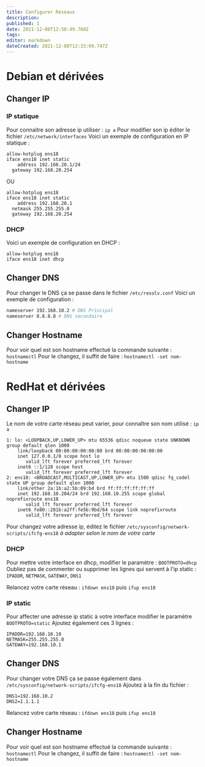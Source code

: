 ```yaml
---
title: Configurer Réseaux
description: 
published: 1
date: 2021-12-08T12:58:49.760Z
tags: 
editor: markdown
dateCreated: 2021-12-08T12:33:09.747Z
---
```


# Debian et dérivées
## Changer IP
### IP statique
Pour connaitre son adresse ip utiliser : `ip a`
Pour modifier son ip éditer le fichier `/etc/network/interfaces`
Voici un exemple de configuration en IP statique :
```
allow-hotplug ens18
iface ens18 inet static
	address 192.168.20.1/24
  gateway 192.168.20.254
```
OU
```
allow-hotplug ens18
iface ens18 inet static
	address 192.168.20.1
  netmask 255.255.255.0
  gateway 192.168.20.254
```

### DHCP
Voici un exemple de configuration en DHCP :
```
allow-hotplug ens18
iface ens18 inet dhcp
```

## Changer DNS
Pour changer le DNS ça se passe dans le fichier `/etc/resolv.conf`
Voici un exemple de configuration :
```bash
nameserver 192.168.10.2 # DNS Principal
nameserver 8.8.8.8 # DNS secondaire
```

## Changer Hostname
Pour voir quel est son hostname effectué la commande suivante : `hostnamectl`
Pour le changez, il suffit de faire : `hostnamectl -set nom-hostname`


# RedHat et dérivées
## Changer IP
Le nom de votre carte réseau peut varier, pour connaître son nom utilisé : `ip a`
```
1: lo: <LOOPBACK,UP,LOWER_UP> mtu 65536 qdisc noqueue state UNKNOWN group default qlen 1000
    link/loopback 00:00:00:00:00:00 brd 00:00:00:00:00:00
    inet 127.0.0.1/8 scope host lo
       valid_lft forever preferred_lft forever
    inet6 ::1/128 scope host
       valid_lft forever preferred_lft forever
2: ens18: <BROADCAST,MULTICAST,UP,LOWER_UP> mtu 1500 qdisc fq_codel state UP group default qlen 1000
    link/ether 2a:1b:a2:5b:09:bd brd ff:ff:ff:ff:ff:ff
    inet 192.168.10.204/24 brd 192.168.10.255 scope global noprefixroute ens18
       valid_lft forever preferred_lft forever
    inet6 fe80::281b:a2ff:fe5b:9bd/64 scope link noprefixroute
       valid_lft forever preferred_lft forever
```

Pour changez votre adresse ip, éditez le fichier `/etc/sysconfig/network-scripts/ifcfg-ens18` *à adapter selon le nom de votre carte*

### DHCP
Pour mettre votre interface en dhcp, modifier le paramètre : `BOOTPROTO=dhcp`
Oubliez pas de commenter ou supprimer les lignes qui servent à l'ip static : `IPADDR`, `NETMASK`, `GATEWAY`, `DNS1`

Relancez votre carte réseau : `ifdown ens18` puis `ifup ens18`

### IP static
Pour affecter une adresse ip static à votre interface modifier le paramètre `BOOTPROTO=static`
Ajoutez également ces 3 lignes :
```
IPADDR=192.168.10.10
NETMASK=255.255.255.0
GATEWAY=192.168.10.1
```
## Changer DNS
Pour changer votre DNS ça se passe également dans `/etc/sysconfig/network-scripts/ifcfg-ens18`
Ajoutez à la fin du fichier : 
```
DNS1=192.168.10.2
DNS2=1.1.1.1
```
Relancez votre carte réseau : `ifdown ens18` puis `ifup ens18`

## Changer Hostname
Pour voir quel est son hostname effectué la commande suivante : `hostnamectl`
Pour le changez, il suffit de faire : `hostnamectl -set nom-hostname`